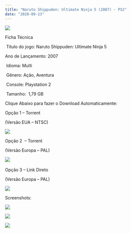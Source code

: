 ```yaml
---
title: "Naruto Shippuden: Ultimate Ninja 5 (2007) - PS2"
date: "2020-09-13"
---
```


![](https://1.bp.blogspot.com/-2CtJPECATMQ/X16BbLJNgII/AAAAAAAAPD8/nxDF7kbqPvc_9Ce4v-ySy5P8Y0vjiwj4QCLcBGAsYHQ/s320/20e5ea819e2ad76a0e449223fa3228c3.jpg)

Ficha Técnica

 Titulo do jogo: Naruto Shippuden: Ultimate Ninja 5

Ano de Lançamento: 2007 

 Idioma: Multi

 Gênero: Ação, Aventura

 Console: Playstation 2

 Tamanho:  1,79 GB

Clique Abaixo para fazer o Download Automaticamente:

Opção 1 – Torrent 

(Versão EUA – NTSC)

[![](https://1.bp.blogspot.com/-gM_bieM_Xmg/X11OuuXJ_iI/AAAAAAAAO6I/YZCF0qruSJgINabjGnzop1wom3zhhl8BgCLcBGAsYHQ/s0/LETRA{40dcdfd0a3f176073d713beaee4fcd56db243ec708877a2e730ba987ecd6f1ab}2BPS2.png)](https://zee.gl/mFdGP)

Opção 2  – Torrent

(Versão Europa – PAL)

[![](https://1.bp.blogspot.com/-gM_bieM_Xmg/X11OuuXJ_iI/AAAAAAAAO6I/YZCF0qruSJgINabjGnzop1wom3zhhl8BgCLcBGAsYHQ/s0/LETRA{40dcdfd0a3f176073d713beaee4fcd56db243ec708877a2e730ba987ecd6f1ab}2BPS2.png)](https://zee.gl/93PzHqe) 

Opção 3 – Link Direto

(Versão Europa – PAL)

[![](https://1.bp.blogspot.com/-1h0psgcwSIc/X12Z4_-XFGI/AAAAAAAAO8I/Mc5GWgomPvky4bANZ291sPzxVFKXG0hcQCLcBGAsYHQ/s0/LINK.png)](https://zee.gl/ElvUuYq)

Screenshots:

[![](https://1.bp.blogspot.com/-RbP4JAL9nZ4/X16BcQwnkeI/AAAAAAAAPEI/cXYVf7LZgKENoUIh28YMdoTy_vHTqEaxACLcBGAsYHQ/w500-h375/naruto_shippuden_ultimate_ninja5_ps2_analise_tg4.jpg)](https://1.bp.blogspot.com/-RbP4JAL9nZ4/X16BcQwnkeI/AAAAAAAAPEI/cXYVf7LZgKENoUIh28YMdoTy_vHTqEaxACLcBGAsYHQ/s790/naruto_shippuden_ultimate_ninja5_ps2_analise_tg4.jpg)

[![](https://1.bp.blogspot.com/-uvV7qnrhp0M/X16BbvQe-MI/AAAAAAAAPEE/EwgKRFyiSIAXB4Xd3tNax7IvoB7sIAObQCLcBGAsYHQ/w500-h281/maxresdefault.jpg)](https://1.bp.blogspot.com/-uvV7qnrhp0M/X16BbvQe-MI/AAAAAAAAPEE/EwgKRFyiSIAXB4Xd3tNax7IvoB7sIAObQCLcBGAsYHQ/s1280/maxresdefault.jpg)

[![](https://1.bp.blogspot.com/-SkR6VHMtiPQ/X16BbZg9gkI/AAAAAAAAPEA/IlRGTceksn4eaNM7nZbn3jI8C2oZb-jlACLcBGAsYHQ/w500-h281/maxresdefault{40dcdfd0a3f176073d713beaee4fcd56db243ec708877a2e730ba987ecd6f1ab}2B{40dcdfd0a3f176073d713beaee4fcd56db243ec708877a2e730ba987ecd6f1ab}25281{40dcdfd0a3f176073d713beaee4fcd56db243ec708877a2e730ba987ecd6f1ab}2529.jpg)](https://1.bp.blogspot.com/-SkR6VHMtiPQ/X16BbZg9gkI/AAAAAAAAPEA/IlRGTceksn4eaNM7nZbn3jI8C2oZb-jlACLcBGAsYHQ/s1280/maxresdefault{40dcdfd0a3f176073d713beaee4fcd56db243ec708877a2e730ba987ecd6f1ab}2B{40dcdfd0a3f176073d713beaee4fcd56db243ec708877a2e730ba987ecd6f1ab}25281{40dcdfd0a3f176073d713beaee4fcd56db243ec708877a2e730ba987ecd6f1ab}2529.jpg)
